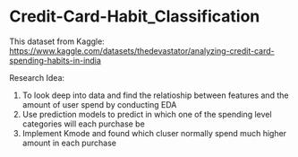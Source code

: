 # Credit-Card-Habit_Classification

This dataset from Kaggle: https://www.kaggle.com/datasets/thedevastator/analyzing-credit-card-spending-habits-in-india

Research Idea: 
 1. To look deep into data and find the relatioship between features and the amount of user spend by conducting EDA
 2. Use prediction models to predict in which one of the spending level categories will each purchase be
 3. Implement Kmode and found which cluser normally spend much higher amount in each purchase
